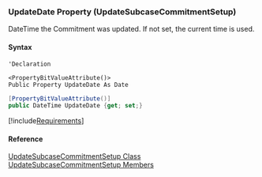﻿### UpdateDate Property (UpdateSubcaseCommitmentSetup)

DateTime the Commitment was updated. If not set, the current time is used.

#### Syntax

```vbnet
'Declaration

<PropertyBitValueAttribute()>
Public Property UpdateDate As Date
```

```csharp
[PropertyBitValueAttribute()]
public DateTime UpdateDate {get; set;}
```

[!include[Requirements](../partials/requirements.md)]

#### Reference

[UpdateSubcaseCommitmentSetup Class](FChoice.Toolkits.Clarify~FChoice.Toolkits.Clarify.Support.UpdateSubcaseCommitmentSetup.md)  
[UpdateSubcaseCommitmentSetup Members](FChoice.Toolkits.Clarify~FChoice.Toolkits.Clarify.Support.UpdateSubcaseCommitmentSetup_members.md)